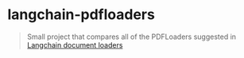 
# langchain-pdfloaders

> Small project that compares all of the PDFLoaders suggested in [Langchain document loaders](https://python.langchain.com/docs/modules/data_connection/document_loaders/pdf)
